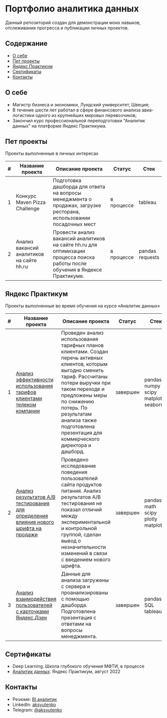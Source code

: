# Портфолио аналитика данных
Данный репозиторий создан для демонстрации моих навыков, отслеживания прогресса и публикации личных проектов.

## Содержание
- [О себе](#о-себе)
- [Пет проекты](#пет-проекты)
- [Яндекс Практикум](#яндекс-практикум)
- [Сертификаты](#сертификаты)
- [Контакты](#контакты)
  
## О себе

- Магистр бизнеса и экономики, Лундский университет, Швеция;
- В течение шести лет работал в сфере финансового анализа авиа-логистики одного из крупнейших мировых перевозчиков;
- Закончил курс профессиональной переподготовки "Аналитик данных" на платформе Яндекс Практикума.


## Пет проекты

Проекты выполненные в личных интересах

|#|Название проекта|Описание проекта|Статус|Стек|
|-|----------|----------|----------|----------|
|1|Конкурс Maven Pizza Challenge|Подготовка дашборда для ответа на вопросы менеджмента о продажах, загрузке ресторана, использовании посадочных мест|в процессе|tableau|
|2|Анализ вакансий аналитиков на сайте hh.ru|Провести анализ вакансий аналитиков на сайте hh.ru для оптимизации процесса поиска работы после обучения в Яндексе Практикуме.|в процессе|pandas</br>requests</br>|

## Яндекс Практикум

Проекты выполненные во время обучения на курсе «Аналитик данных»

|#|Название проекта|Описание проекта|Статус|Стек|
|-|----------|----------|----------|----------|
|1|[Анализ эффективности использования тарифов клиентами телеком компании](https://github.com/aksyutenko/data_analyst_portfolio/tree/main/telecom)|Проведен анализ использования тарифных планов клиентами. Создан перечь активных клиентов, которым выгодно сменить тариф. Рассчитаны потери выручки при таком переходе и предложены меры по снижению потерь. По результатам анализа также подготовлена презентация для коммерческого директора и дашборд.|завершен|pandas</br>numpy</br>scipy</br>matplotlib</br>seaborn|
|2|[Анализ результатов А/В тестирования для определения влияния нового шрифта на продажи](https://github.com/aksyutenko/data_analyst_portfolio/tree/main/AB_test)|Проведено исследование поведения пользователей сайта продуктов питания. Анализ результатов А/В тестирования не показал отличий между экспериментальной и контрольной группой, сделан вывод о незначительности изменений в связи с введением нового шрифта.|завершен|pandas</br>math</br>scipy</br>plotly</br>matplotlib|
|3|[Анализ взаимодействия пользователей с карточками Яндекс.Дзен](https://github.com/aksyutenko/data_analyst_portfolio/tree/main/zen)|Данные для анализа загружены с сервера и проанализированы с помощью дашборда. Подготовлена презентация с ответами на вопросы менеджмента.|завершен|pandas</br>SQL</br>tableau|

## Сертификаты
- Deep Learning. Школа глубокого обучения МФТИ, в процессе
- [Аналитик данных](https://disk.yandex.ru/i/k8ZLHXZzivXPKQ). Яндекс Практикум, август 2022

## Контакты
- Резюме: [BI аналитик](https://hh.ru/resume/7a31021cff0b5492fd0039ed1f344b46665566)
- LinkedIn: [aksyutenko](https://www.linkedin.com/in/aksyutenko)
- Telegram: [@aksyutenko](https://t.me/aksyutenko)
